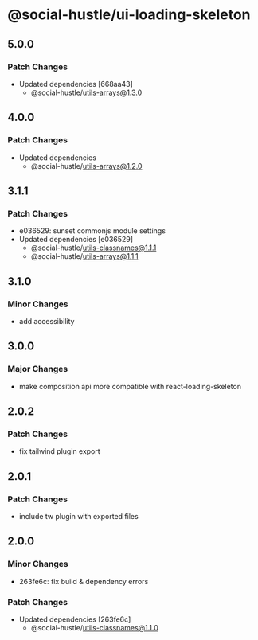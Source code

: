 # @social-hustle/ui-loading-skeleton

## 5.0.0

### Patch Changes

- Updated dependencies [668aa43]
  - @social-hustle/utils-arrays@1.3.0

## 4.0.0

### Patch Changes

- Updated dependencies
  - @social-hustle/utils-arrays@1.2.0

## 3.1.1

### Patch Changes

- e036529: sunset commonjs module settings
- Updated dependencies [e036529]
  - @social-hustle/utils-classnames@1.1.1
  - @social-hustle/utils-arrays@1.1.1

## 3.1.0

### Minor Changes

- add accessibility

## 3.0.0

### Major Changes

- make composition api more compatible with react-loading-skeleton

## 2.0.2

### Patch Changes

- fix tailwind plugin export

## 2.0.1

### Patch Changes

- include tw plugin with exported files

## 2.0.0

### Minor Changes

- 263fe6c: fix build & dependency errors

### Patch Changes

- Updated dependencies [263fe6c]
  - @social-hustle/utils-classnames@1.1.0
